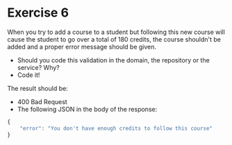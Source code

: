# Exercise 6

When you try to add a course to a student but following this new course will cause the student to go over a total of 180 credits, the course shouldn't be added and a proper error message should be given.

- Should you code this validation in the domain, the repository or the service? Why?
- Code it!

The result should be:

- 400 Bad Request
- The following JSON in the body of the response:

```javascript
{
    "error": "You don't have enough credits to follow this course"
}
```
